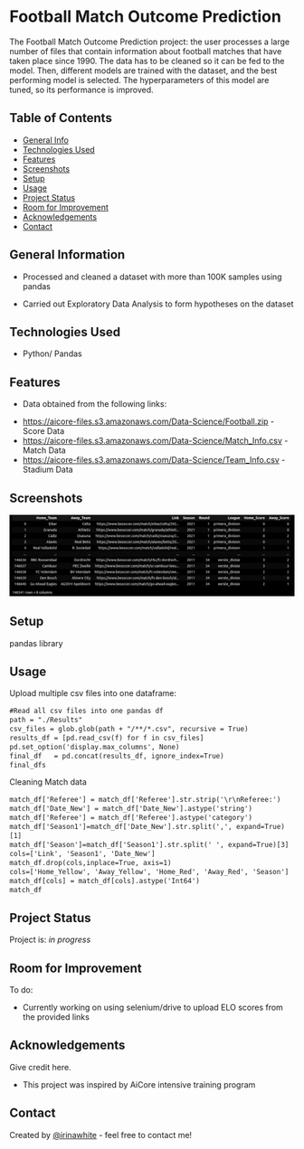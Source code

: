 # Football Match Outcome Prediction
The Football Match Outcome Prediction project: the user processes a large number of files that contain information about football matches that have taken place since 1990. The data has to be cleaned so it can be fed to the model. Then, different models are trained with the dataset, and the best performing model is selected. The hyperparameters of this model are tuned, so its performance is improved.

## Table of Contents
* [General Info](#general-information)
* [Technologies Used](#technologies-used)
* [Features](#features)
* [Screenshots](#screenshots)
* [Setup](#setup)
* [Usage](#usage)
* [Project Status](#project-status)
* [Room for Improvement](#room-for-improvement)
* [Acknowledgements](#acknowledgements)
* [Contact](#contact)
<!-- * [License](#license) -->


## General Information
- Processed and cleaned a dataset with more than 100K samples using pandas

- Carried out Exploratory Data Analysis to form hypotheses on the dataset



## Technologies Used
- Python/ Pandas


## Features
- Data obtained from the following links:
* https://aicore-files.s3.amazonaws.com/Data-Science/Football.zip - Score Data
* https://aicore-files.s3.amazonaws.com/Data-Science/Match_Info.csv - Match Data
* https://aicore-files.s3.amazonaws.com/Data-Science/Team_Info.csv - Stadium Data 


## Screenshots
![Score Table after the download and data cleanup/processing](score_dataframe.png)



## Setup
pandas library


## Usage
Upload multiple csv files into one dataframe:
```
#Read all csv files into one pandas df
path = "./Results"
csv_files = glob.glob(path + "/**/*.csv", recursive = True)
results_df = [pd.read_csv(f) for f in csv_files]
pd.set_option('display.max_columns', None)
final_df   = pd.concat(results_df, ignore_index=True)
final_dfs
```

Cleaning Match data
```
match_df['Referee'] = match_df['Referee'].str.strip('\r\nReferee:')
match_df['Date_New'] = match_df['Date_New'].astype('string')
match_df['Referee'] = match_df['Referee'].astype('category')
match_df['Season1']=match_df['Date_New'].str.split(',', expand=True)[1]
match_df['Season']=match_df['Season1'].str.split(' ', expand=True)[3]
cols=['Link', 'Season1', 'Date_New']
match_df.drop(cols,inplace=True, axis=1)
cols=['Home_Yellow', 'Away_Yellow', 'Home_Red', 'Away_Red', 'Season']
match_df[cols] = match_df[cols].astype('Int64')
match_df
```



## Project Status
Project is: _in progress_ 


## Room for Improvement

To do:
- Currently working on using selenium/drive to upload ELO scores from the provided links


## Acknowledgements
Give credit here.
- This project was inspired by AiCore intensive training program


## Contact
Created by [@irinawhite](irina.k.white@gmail.com) - feel free to contact me!

